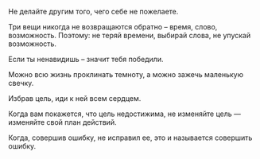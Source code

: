 Не делайте другим того, чего себе не пожелаете.

Три вещи никогда не возвращаются обратно – время, слово, возможность. Поэтому: не теряй времени, выбирай слова, не упускай возможность.

Если ты ненавидишь – значит тебя победили.

Можно всю жизнь проклинать темноту, а можно зажечь маленькую свечку.

Избрав цель, иди к ней всем сердцем.

Когда вам покажется, что цель недостижима, не изменяйте цель — изменяйте свой план действий.

Когда, совершив ошибку, не исправил ее, это и называется совершить ошибку.



